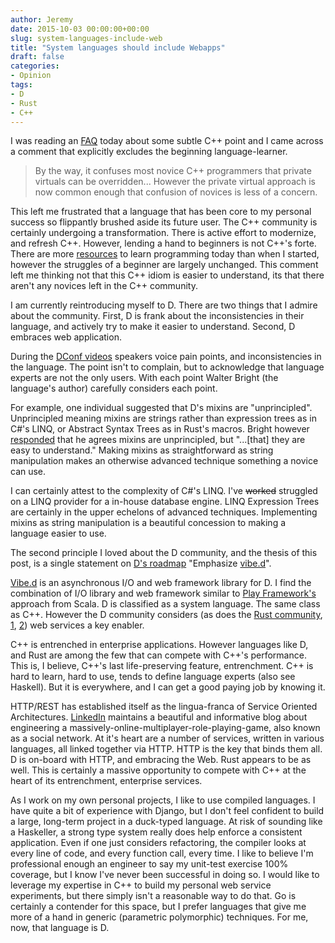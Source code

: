 ```yaml
---
author: Jeremy
date: 2015-10-03 00:00:00+00:00
slug: system-languages-include-web
title: "System languages should include Webapps"
draft: false
categories:
- Opinion
tags:
- D
- Rust
- C++
---
```


I was reading an [FAQ][cpp-novice] today about some subtle C++ point and I came across
a comment that explicitly excludes the beginning language-learner.

> By the way, it confuses most novice C++ programmers that private virtuals
> can be overridden... However the private virtual approach is now common
> enough that confusion of novices is less of a concern.

This left me frustrated that a language that has been core to my personal
success so flippantly brushed aside its future user. The C++ community is
certainly undergoing a transformation. There is active effort to modernize,
and refresh C++.  However, lending a hand to beginners is not C++'s forte.
There are more [resources](codereview.stackexchange.com) to learn programming
today than when I started, however the struggles of a beginner are largely
unchanged. This comment left me thinking not that this C++ idiom is easier
to understand, its that there aren't any novices left in the C++ community.

I am currently reintroducing myself to D. There are two things that
I admire about the community. First, D is frank about the inconsistencies in
their language, and actively try to make it easier to understand. Second,
D embraces web application.

During the [DConf videos][dconf] speakers voice pain points, and
inconsistencies in the language. The point isn't to complain, but to
acknowledge that language experts are not the only users.  With each point Walter
Bright (the language's author) carefully considers each point.

For example, one individual suggested that D's mixins are "unprincipled".
Unprincipled meaning mixins are strings rather than expression trees as in C#'s
LINQ, or Abstract Syntax Trees as in Rust's macros. Bright however
[responded][unprincipled-mixins] that he agrees mixins are unprincipled, but
"...[that] they are easy to understand."  Making mixins as straightforward as string
manipulation makes an otherwise advanced technique something a novice can use.

I can certainly attest to the complexity of C#'s LINQ. I've
<strike>worked</strike> struggled on a LINQ provider for a in-house database
engine. LINQ Expression Trees are certainly in the upper echelons of advanced
techniques. Implementing mixins as string manipulation is a beautiful
concession to making a language easier to use.

The second principle I loved about the D community, and the thesis of
this post, is a single statement on [D's roadmap][Ds-roadmap]
"Emphasize [vibe.d][vibe.d]".

[Vibe.d][vibe.d] is an asynchronous I/O and web framework library for D.
I find the combination of I/O library and web framework similar to [Play
Framework's][play-framework] approach from Scala.  D is classified as a system
language. The same class as C++. However the D community considers (as does the [Rust
community][craig-rust-reddit], [1][rust-web], [2][rust-areweweb]) web
services a key enabler.

C++ is entrenched in enterprise applications.  However languages like D, and
Rust are among the few that can compete with C++'s performance. This is,
I believe, C++'s last life-preserving feature, entrenchment.  C++ is hard to
learn, hard to use, tends to define language experts (also see Haskell).  But
it is everywhere, and I can get a good paying job by knowing it. 

HTTP/REST has established itself as the lingua-franca of Service Oriented
Architectures.  [LinkedIn][linkedin] maintains a beautiful and informative
blog about engineering a massively-online-multiplayer-role-playing-game, also
known as a social network. At it's heart are a number of services, written in
various languages, all linked together via HTTP. HTTP is the key that binds
them all. D is on-board with HTTP, and embracing the Web. Rust appears to be
as well. This is certainly a massive opportunity to compete with C++ at the
heart of its entrenchment, enterprise services.

As I work on my own personal projects, I like to use compiled languages. I have
quite a bit of experience with Django, but I don't feel confident to build
a large, long-term project in a duck-typed language. At risk of sounding like
a Haskeller, a strong type system really does help enforce a consistent
application. Even if one just considers refactoring, the compiler looks at
every line of code, and every function call, every time. I like to believe I'm
professional enough an engineer to say my unit-test exercise 100% coverage,
but I know I've never been successful in doing so. I would like to leverage my
expertise in C++ to build my personal web service experiments, but there
simply isn't a reasonable way to do that. Go is certainly a contender for this
space, but I prefer languages that give me more of a hand in generic
(parametric polymorphic) techniques. For me, now, that language is D. 

[craig-rust-reddit]: https://www.reddit.com/r/rust/comments/3n3b2d/trying_rust_for_web_services/cvl1lx1
[rust-web]: https://blog.wearewizards.io/trying-rust-for-web-services
[rust-areweweb]: http://arewewebyet.com/
[pragmatic-rest]: http://www.vinaysahni.com/best-practices-for-a-pragmatic-restful-api
[vibe.d]: http://vibed.org/
[cpp-novice]: https://isocpp.org/wiki/faq/strange-inheritance
[dconf]: http://dconf.org/2015/index.html
[unprincipled-mixins]: https://www.youtube.com/watch?v=s83u5iw67TY
[Ds-roadmap]: http://wiki.dlang.org/Vision/2015H1
[play-framework]: https://playframework.com/
[linkedin]: http://engineering.linkedin.com/play/play-framework-linkedin
